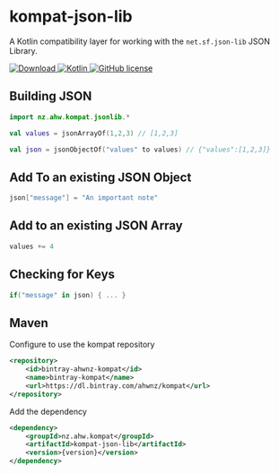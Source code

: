 kompat-json-lib
=========

A Kotlin compatibility layer for working with the `net.sf.json-lib` JSON Library.

[ ![Download](https://api.bintray.com/packages/ahwnz/kompat/kompat-json-lib/images/download.svg) ](https://bintray.com/ahwnz/kompat/kompat-json-lib/_latestVersion)
[ ![Kotlin](https://img.shields.io/badge/Kotlin-1.2-orange.svg) ](https://kotlinlang.org/)
[ ![GitHub license](https://img.shields.io/badge/license-Apache%20License%202.0-green.svg?style=flat)](http://www.apache.org/licenses/LICENSE-2.0)


## Building JSON

```kotlin
import nz.ahw.kompat.jsonlib.*

val values = jsonArrayOf(1,2,3) // [1,2,3]

val json = jsonObjectOf("values" to values) // {"values":[1,2,3]}
```

## Add To an existing JSON Object

```kotlin
json["message"] = "An important note" 
```

## Add to an existing JSON Array

```kotlin
values += 4
```

## Checking for Keys

```kotlin
if("message" in json) { ... }
```

## Maven

Configure to use the kompat repository

```xml
<repository>
    <id>bintray-ahwnz-kompat</id>
    <name>bintray-kompat</name>
    <url>https://dl.bintray.com/ahwnz/kompat</url>
</repository>
```

Add the dependency

```xml
<dependency>
    <groupId>nz.ahw.kompat</groupId>
    <artifactId>kompat-json-lib</artifactId>
    <version>{version}</version>
</dependency>
```